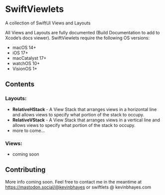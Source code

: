 # SwiftViewlets

A collection of SwiftUI Views and Layouts

All Views and Layouts are fully documented (Build Documentation to add to Xcode’s docs viewer). SwiftViewlets require the following OS versions:
- macOS 14+
- iOS 17+
- macCatalyst 17+
- watchOS 10+
- VisionOS 1+

## Contents

### Layouts:
- **RelativeHStack** - A View Stack that arranges views in a horizontal line and allows views to specify what portion of the stack to occupy. 
- **RelativeVStack** - A View Stack that arranges views in a vertical line and allows views to specify what portion of the stack to occupy. 
- more to come…

### Views:
- coming soon

## Contributing

More info coming soon. Feel free to contact me in the meantime at https://mastodon.social/@kevinbhayes or swiftlets @ kevinbhayes.com


